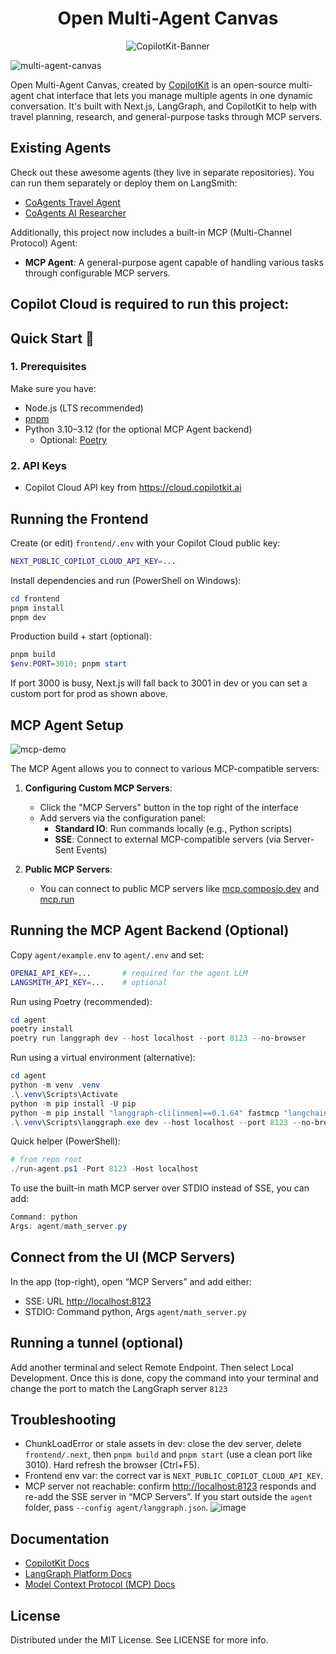 

<div align="center">

# Open Multi-Agent Canvas
   
![CopilotKit-Banner](https://github.com/user-attachments/assets/8167c845-0381-45d9-ad1c-83f995d48290)
</div>


![multi-agent-canvas](https://github.com/user-attachments/assets/5953a5a6-5686-4722-9477-5279b67b3dba)


Open Multi-Agent Canvas, created by [CopilotKit](https://github.com/CopilotKit/CopilotKit) is an open-source multi-agent chat interface that lets you manage multiple agents in one dynamic conversation. It's built with Next.js, LangGraph, and CopilotKit to help with travel planning, research, and general-purpose tasks through MCP servers.

## Existing Agents

Check out these awesome agents (they live in separate repositories). You can run them separately or deploy them on LangSmith:
- [CoAgents Travel Agent](https://github.com/CopilotKit/CopilotKit/tree/main/examples/coagents-travel/agent)
- [CoAgents AI Researcher](https://github.com/CopilotKit/CopilotKit/tree/main/examples/coagents-ai-researcher/agent)

Additionally, this project now includes a built-in MCP (Multi-Channel Protocol) Agent:
- **MCP Agent**: A general-purpose agent capable of handling various tasks through configurable MCP servers.

## Copilot Cloud is required to run this project: 




## Quick Start 🚀

### 1. Prerequisites

Make sure you have:

- Node.js (LTS recommended)
- [pnpm](https://pnpm.io/installation)
- Python 3.10–3.12 (for the optional MCP Agent backend)
   - Optional: [Poetry](https://python-poetry.org/docs/#installation)

### 2. API Keys

- Copilot Cloud API key from <https://cloud.copilotkit.ai>

## Running the Frontend

Create (or edit) `frontend/.env` with your Copilot Cloud public key:

```sh
NEXT_PUBLIC_COPILOT_CLOUD_API_KEY=...
```

Install dependencies and run (PowerShell on Windows):

```powershell
cd frontend
pnpm install
pnpm dev
```

Production build + start (optional):

```powershell
pnpm build
$env:PORT=3010; pnpm start
```
If port 3000 is busy, Next.js will fall back to 3001 in dev or you can set a custom port for prod as shown above.

## MCP Agent Setup

![mcp-demo](./agent/demo/mcp-demo.gif)

The MCP Agent allows you to connect to various MCP-compatible servers:

1. **Configuring Custom MCP Servers**:
   - Click the "MCP Servers" button in the top right of the interface
   - Add servers via the configuration panel:
     - **Standard IO**: Run commands locally (e.g., Python scripts)
     - **SSE**: Connect to external MCP-compatible servers (via Server-Sent Events)

2. **Public MCP Servers**:
   - You can connect to public MCP servers like [mcp.composio.dev](https://mcp.composio.dev/) and [mcp.run](https://www.mcp.run/)

## Running the MCP Agent Backend (Optional)

Copy `agent/example.env` to `agent/.env` and set:

```sh
OPENAI_API_KEY=...       # required for the agent LLM
LANGSMITH_API_KEY=...    # optional
```

Run using Poetry (recommended):

```powershell
cd agent
poetry install
poetry run langgraph dev --host localhost --port 8123 --no-browser
```

Run using a virtual environment (alternative):

```powershell
cd agent
python -m venv .venv
.\.venv\Scripts\Activate
python -m pip install -U pip
python -m pip install "langgraph-cli[inmem]==0.1.64" fastmcp "langchain-openai>=0.2.1" "langchain-mcp-adapters>=0.0.3" "langchain>=0.3.1" uvicorn "python-dotenv>=1.0.1" "copilotkit==0.1.39"
.\.venv\Scripts\langgraph.exe dev --host localhost --port 8123 --no-browser --config "c:\\Users\\<you>\\path\\to\\repo\\agent\\langgraph.json"
```

Quick helper (PowerShell):

```powershell
# from repo root
./run-agent.ps1 -Port 8123 -Host localhost
```

To use the built-in math MCP server over STDIO instead of SSE, you can add:

```powershell
Command: python
Args: agent/math_server.py
```

## Connect from the UI (MCP Servers)

In the app (top-right), open “MCP Servers” and add either:

- SSE: URL <http://localhost:8123>
- STDIO: Command python, Args `agent/math_server.py`

## Running a tunnel (optional)

Add another terminal and select Remote Endpoint.
Then select Local Development.
Once this is done, copy the command into your terminal and change the port to match the LangGraph server `8123`

## Troubleshooting

- ChunkLoadError or stale assets in dev: close the dev server, delete `frontend/.next`, then `pnpm build` and `pnpm start` (use a clean port like 3010). Hard refresh the browser (Ctrl+F5).
- Frontend env var: the correct var is `NEXT_PUBLIC_COPILOT_CLOUD_API_KEY`.
- MCP server not reachable: confirm <http://localhost:8123> responds and re-add the SSE server in “MCP Servers”. If you start outside the `agent` folder, pass `--config agent/langgraph.json`.
![image](https://github.com/user-attachments/assets/6bf41042-9529-4470-8baf-dd076aad31a1)


## Documentation

- [CopilotKit Docs](https://docs.copilotkit.ai/coagents)
- [LangGraph Platform Docs](https://langchain-ai.github.io/langgraph/cloud/deployment/cloud/)
- [Model Context Protocol (MCP) Docs](https://github.com/langchain-ai/langgraph/tree/main/examples/mcp)

## License

Distributed under the MIT License. See LICENSE for more info.
